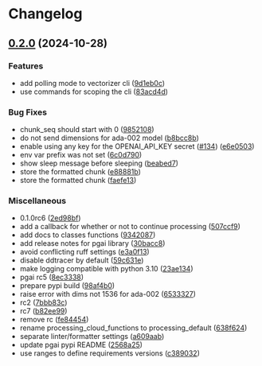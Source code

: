 # Changelog

## [0.2.0](https://github.com/timescale/pgai/compare/pgai-v0.1.0...pgai-v0.2.0) (2024-10-28)


### Features

* add polling mode to vectorizer cli ([9d1eb0c](https://github.com/timescale/pgai/commit/9d1eb0ce5867626ab65c22513d3505285c79076d))
* use commands for scoping the cli ([83acd4d](https://github.com/timescale/pgai/commit/83acd4df8c78f1fbfe95f2dae92834782ac4acf0))


### Bug Fixes

* chunk_seq should start with 0 ([9852108](https://github.com/timescale/pgai/commit/9852108af7a7dd1987af36f91f5339bed06d9c83))
* do not send dimensions for ada-002 model ([b8bcc8b](https://github.com/timescale/pgai/commit/b8bcc8b509da9cff9dce70cac99e0b04f816e7b9))
* enable using any key for the OPENAI_API_KEY secret ([#134](https://github.com/timescale/pgai/issues/134)) ([e6e0503](https://github.com/timescale/pgai/commit/e6e0503a32c1471ca7be0e5e7851bd5d3759e003))
* env var prefix was not set ([6c0d790](https://github.com/timescale/pgai/commit/6c0d790b82c2875e5b8a8ce3df1118936fcc4083))
* show sleep message before sleeping ([beabed7](https://github.com/timescale/pgai/commit/beabed77d9733561f71b56a733a5e9d242553002))
* store the formatted chunk ([e88881b](https://github.com/timescale/pgai/commit/e88881b6217480ccd2a50c4d20899910c02f212f))
* store the formatted chunk ([faefe13](https://github.com/timescale/pgai/commit/faefe1350f943d56e80666636cab2267b685dacd))


### Miscellaneous

* 0.1.0rc6 ([2ed98bf](https://github.com/timescale/pgai/commit/2ed98bf9a87ceeeaaf0066fabee14335c05eee94))
* add a callback for whether or not to continue processing ([507ccf9](https://github.com/timescale/pgai/commit/507ccf9c267992e8117f566223a02b118ff63060))
* add docs to classes functions ([9342087](https://github.com/timescale/pgai/commit/93420870f4160bb5feb028837b3ed98232967ea6))
* add release notes for pgai library ([30bacc8](https://github.com/timescale/pgai/commit/30bacc8e17d883d97114cec58911a8d0ab63ca6d))
* avoid conflicting ruff settings ([e3a0f13](https://github.com/timescale/pgai/commit/e3a0f138291443dc3437352cab8709555866c4a5))
* disable ddtracer by default ([59c631e](https://github.com/timescale/pgai/commit/59c631e2132b25440a714c05599cd1c8a9fabb38))
* make logging compatible with python 3.10 ([23ae134](https://github.com/timescale/pgai/commit/23ae1344ac8ff83038ee8757c9a41596f788c668))
* pgai rc5 ([8ec3338](https://github.com/timescale/pgai/commit/8ec3338400ee8be992f0ec16f6d133e2a360cc77))
* prepare pypi build ([98af4b0](https://github.com/timescale/pgai/commit/98af4b0a69022acf3bab7e7edb3531a0e2786089))
* raise error with dims not 1536 for ada-002 ([6533327](https://github.com/timescale/pgai/commit/6533327c51d4e87844a60b29ef82973a8aa38bde))
* rc2 ([7bbb83c](https://github.com/timescale/pgai/commit/7bbb83ca76e979de187d6301510769f2603ac70a))
* rc7 ([b82ee99](https://github.com/timescale/pgai/commit/b82ee997201ad1779a304cdcd07f4f1734e3f9a8))
* remove rc ([fe84454](https://github.com/timescale/pgai/commit/fe84454837007f6ad61b2114e79adbffd64ddc6d))
* rename processing_cloud_functions to processing_default ([638f624](https://github.com/timescale/pgai/commit/638f624983fc72e7d79c492323dfc0c15325f137))
* separate linter/formatter settings ([a609aab](https://github.com/timescale/pgai/commit/a609aab9783565198bc8cb06c8ae2926e61a1959))
* update pgai pypi README ([2568a25](https://github.com/timescale/pgai/commit/2568a2579ec0fe9568f4dca2da5ddf9ee75231fe))
* use ranges to define requirements versions ([c389032](https://github.com/timescale/pgai/commit/c3890323407fcab9040aa33d124063875931dd73))
